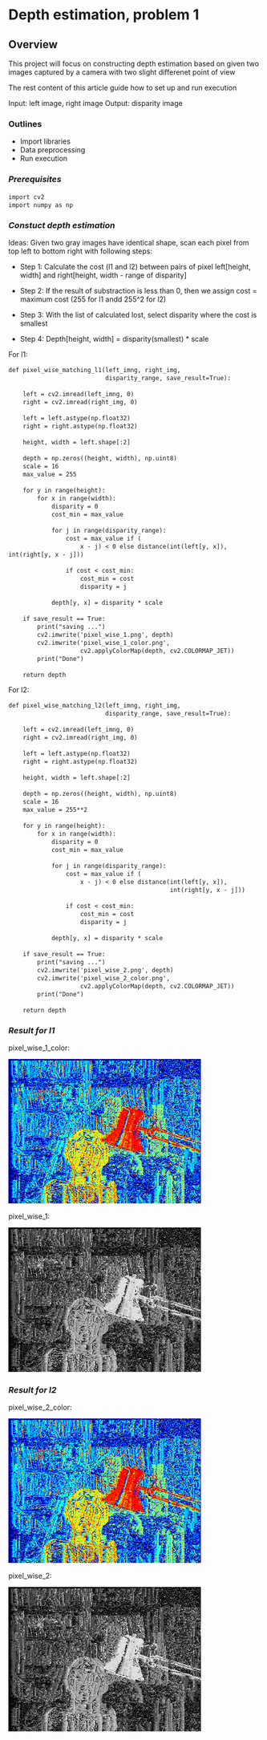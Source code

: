 # Depth estimation, problem 1
## **Overview**
This project will focus on constructing depth estimation based on given two images captured by a camera with two slight differenet point of view

The rest content of this article guide how to set up and run execution

Input: left image, right image
Output: disparity image

### **Outlines**
* Import libraries
* Data preprocessing
* Run execution

### *Prerequisites*
```
import cv2
import numpy as np
```
### *Constuct depth estimation*
Ideas:
Given two gray images have identical shape, scan each pixel from top left to bottom right with following steps:

* Step 1: Calculate the cost (l1 and l2) between pairs of pixel left[height, width] and right[height, width - range of disparity]

* Step 2: If the result of substraction is less than 0, then we assign cost = maximum cost (255 for l1 andd 255^2 for l2)

* Step 3: With the list of calculated lost, select disparity where the cost is smallest

* Step 4: Depth[height, width] = disparity(smallest) * scale

For l1:
```
def pixel_wise_matching_l1(left_imng, right_img,
                           disparity_range, save_result=True):

    left = cv2.imread(left_imng, 0)
    right = cv2.imread(right_img, 0)

    left = left.astype(np.float32)
    right = right.astype(np.float32)

    height, width = left.shape[:2]

    depth = np.zeros((height, width), np.uint8)
    scale = 16
    max_value = 255

    for y in range(height):
        for x in range(width):
            disparity = 0
            cost_min = max_value

            for j in range(disparity_range):
                cost = max_value if (
                    x - j) < 0 else distance(int(left[y, x]), int(right[y, x - j]))

                if cost < cost_min:
                    cost_min = cost
                    disparity = j

            depth[y, x] = disparity * scale

    if save_result == True:
        print("saving ...")
        cv2.imwrite('pixel_wise_1.png', depth)
        cv2.imwrite('pixel_wise_1_color.png',
                    cv2.applyColorMap(depth, cv2.COLORMAP_JET))
        print("Done")

    return depth
```

For l2:
```
def pixel_wise_matching_l2(left_imng, right_img,
                           disparity_range, save_result=True):

    left = cv2.imread(left_imng, 0)
    right = cv2.imread(right_img, 0)

    left = left.astype(np.float32)
    right = right.astype(np.float32)

    height, width = left.shape[:2]

    depth = np.zeros((height, width), np.uint8)
    scale = 16
    max_value = 255**2

    for y in range(height):
        for x in range(width):
            disparity = 0
            cost_min = max_value

            for j in range(disparity_range):
                cost = max_value if (
                    x - j) < 0 else distance(int(left[y, x]),
                                             int(right[y, x - j]))

                if cost < cost_min:
                    cost_min = cost
                    disparity = j

            depth[y, x] = disparity * scale

    if save_result == True:
        print("saving ...")
        cv2.imwrite('pixel_wise_2.png', depth)
        cv2.imwrite('pixel_wise_2_color.png',
                    cv2.applyColorMap(depth, cv2.COLORMAP_JET))
        print("Done")

    return depth
```

### *Result for l1*
pixel_wise_1_color:

![alt text](pixel_wise_1_color.png)

pixel_wise_1:

![alt text](pixel_wise_1.png)

### *Result for l2*
pixel_wise_2_color:

![alt text](pixel_wise_2_color.png)

pixel_wise_2:

![alt text](pixel_wise_2.png)
